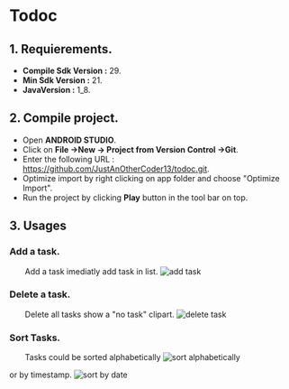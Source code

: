 # Todoc

 ## 1. Requierements.

+ **Compile Sdk Version :** 29.
+ **Min Sdk Version :** 21.
+ **JavaVersion :** 1_8.

## 2. Compile project.

+ Open **ANDROID STUDIO**.
+ Click on **File ->New -> Project from Version Control ->Git**.
+ Enter the following URL : https://github.com/JustAnOtherCoder13/todoc.git.
+ Optimize import by right clicking on app folder and choose "Optimize Import".
+ Run the project by clicking **Play** button in the tool bar on top.

## 3. Usages

 ### Add a task.
&nbsp;&nbsp;&nbsp;&nbsp;&nbsp;&nbsp; Add a task imediatly add task in list.
![add task](https://github.com/JustAnOtherCoder13/todoc/blob/master/AnimatedGif/add_task.gif)

 ### Delete a task.
 &nbsp;&nbsp;&nbsp;&nbsp;&nbsp;&nbsp; Delete all tasks show a "no task" clipart.
![delete task](https://github.com/JustAnOtherCoder13/todoc/blob/master/AnimatedGif/remove_task.gif)
 ### Sort Tasks.
 &nbsp;&nbsp;&nbsp;&nbsp;&nbsp;&nbsp; Tasks could be sorted alphabetically
 ![sort alphabetically](https://github.com/JustAnOtherCoder13/todoc/blob/master/AnimatedGif/sort_alphabetically.gif)
 
  or by timestamp.
![sort by date](https://github.com/JustAnOtherCoder13/todoc/blob/master/AnimatedGif/sort_by_date.gif)



